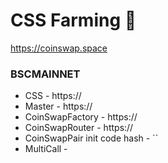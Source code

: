 # CSS Farming 🥞

https://coinswap.space


### BSCMAINNET

- CSS - https://
- Master - https://
- CoinSwapFactory - https://
- CoinSwapRouter - https://
- CoinSwapPair init code hash - ``
- MultiCall - 
